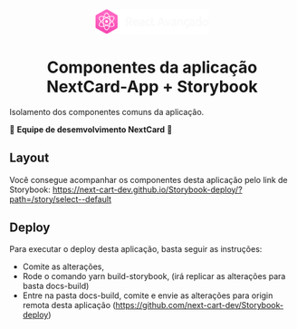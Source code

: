 <p align="center">
  <img src="./images/logo.svg" width="200" />
</p>

<h1 align="center">
  Componentes da aplicação NextCard-App + Storybook
</h1>

Isolamento dos componentes comuns da aplicação.

🚧 **Equipe de desemvolvimento NextCard** 🚧

## Layout

Você consegue acompanhar os componentes desta aplicação pelo link de Storybook:
https://next-cart-dev.github.io/Storybook-deploy/?path=/story/select--default



## Deploy

Para executar o deploy desta aplicação, basta seguir as instruções:
* Comite as alterações,
* Rode o comando yarn build-storybook, (irá replicar as alterações para basta docs-build)
* Entre na pasta docs-build, comite e envie as alterações para origin remota desta aplicação
(https://github.com/next-cart-dev/Storybook-deploy)

